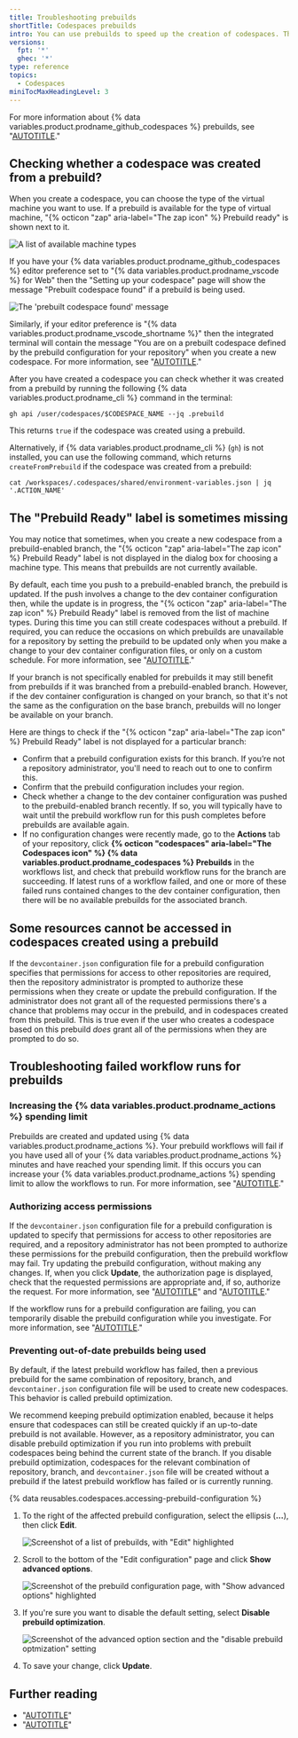 ```yaml
---
title: Troubleshooting prebuilds
shortTitle: Codespaces prebuilds
intro: You can use prebuilds to speed up the creation of codespaces. This article provides troubleshooting steps for common issues with prebuilds.
versions:
  fpt: '*'
  ghec: '*'
type: reference
topics:
  - Codespaces
miniTocMaxHeadingLevel: 3
---
```


For more information about {% data variables.product.prodname_github_codespaces %} prebuilds, see "[AUTOTITLE](/codespaces/prebuilding-your-codespaces)."

## Checking whether a codespace was created from a prebuild?

When you create a codespace, you can choose the type of the virtual machine you want to use. If a prebuild is available for the type of virtual machine, "{% octicon "zap" aria-label="The zap icon" %} Prebuild ready" is shown next to it.

![A list of available machine types](/assets/images/help/codespaces/choose-custom-machine-type.png)

If you have your {% data variables.product.prodname_github_codespaces %} editor preference set to "{% data variables.product.prodname_vscode %} for Web" then the "Setting up your codespace" page will show the message "Prebuilt codespace found" if a prebuild is being used. 

![The 'prebuilt codespace found' message](/assets/images/help/codespaces/prebuilt-codespace-found.png)

Similarly, if your editor preference is "{% data variables.product.prodname_vscode_shortname %}" then the integrated terminal will contain the message "You are on a prebuilt codespace defined by the prebuild configuration for your repository" when you create a new codespace. For more information, see "[AUTOTITLE](/codespaces/customizing-your-codespace/setting-your-default-editor-for-github-codespaces)."

After you have created a codespace you can check whether it was created from a prebuild by running the following {% data variables.product.prodname_cli %} command in the terminal:

```shell{:copy}
gh api /user/codespaces/$CODESPACE_NAME --jq .prebuild
```

This returns `true` if the codespace was created using a prebuild.

Alternatively, if {% data variables.product.prodname_cli %} (`gh`) is not installed, you can use the following command, which returns `createFromPrebuild` if the codespace was created from a prebuild: 

```shell{:copy}
cat /workspaces/.codespaces/shared/environment-variables.json | jq '.ACTION_NAME'
```

## The "Prebuild Ready" label is sometimes missing

You may notice that sometimes, when you create a new codespace from a prebuild-enabled branch, the "{% octicon "zap" aria-label="The zap icon" %} Prebuild Ready" label is not displayed in the dialog box for choosing a machine type. This means that prebuilds are not currently available.

By default, each time you push to a prebuild-enabled branch, the prebuild is updated. If the push involves a change to the dev container configuration then, while the update is in progress, the "{% octicon "zap" aria-label="The zap icon" %} Prebuild Ready" label is removed from the list of machine types. During this time you can still create codespaces without a prebuild. If required, you can reduce the occasions on which prebuilds are unavailable for a repository by setting the prebuild to be updated only when you make a change to your dev container configuration files, or only on a custom schedule. For more information, see "[AUTOTITLE](/codespaces/prebuilding-your-codespaces/configuring-prebuilds#configuring-prebuilds)."

If your branch is not specifically enabled for prebuilds it may still benefit from prebuilds if it was branched from a prebuild-enabled branch. However, if the dev container configuration is changed on your branch, so that it's not the same as the configuration on the base branch, prebuilds will no longer be available on your branch.

Here are things to check if the "{% octicon "zap" aria-label="The zap icon" %} Prebuild Ready" label is not displayed for a particular branch:

* Confirm that a prebuild configuration exists for this branch. If you’re not a repository administrator, you'll need to reach out to one to confirm this. 
* Confirm that the prebuild configuration includes your region.
* Check whether a change to the dev container configuration was pushed to the prebuild-enabled branch recently. If so, you will typically have to wait until the prebuild workflow run for this push completes before prebuilds are available again.
* If no configuration changes were recently made, go to the **Actions** tab of your repository, click **{% octicon "codespaces" aria-label="The Codespaces icon" %} {% data variables.product.prodname_codespaces %} Prebuilds** in the workflows list, and check that prebuild workflow runs for the branch are succeeding. If latest runs of a workflow failed, and one or more of these failed runs contained changes to the dev container configuration, then there will be no available prebuilds for the associated branch. 

## Some resources cannot be accessed in codespaces created using a prebuild

If the `devcontainer.json` configuration file for a prebuild configuration specifies that permissions for access to other repositories are required, then the repository administrator is prompted to authorize these permissions when they create or update the prebuild configuration. If the administrator does not grant all of the requested permissions there's a chance that problems may occur in the prebuild, and in codespaces created from this prebuild. This is true even if the user who creates a codespace based on this prebuild _does_ grant all of the permissions when they are prompted to do so.

## Troubleshooting failed workflow runs for prebuilds

### Increasing the {% data variables.product.prodname_actions %} spending limit 

Prebuilds are created and updated using {% data variables.product.prodname_actions %}. Your prebuild workflows will fail if you have used all of your {% data variables.product.prodname_actions %} minutes and have reached your spending limit. If this occurs you can increase your {% data variables.product.prodname_actions %} spending limit to allow the workflows to run. For more information, see "[AUTOTITLE](/billing/managing-billing-for-github-actions/managing-your-spending-limit-for-github-actions)."

### Authorizing access permissions

If the `devcontainer.json` configuration file for a prebuild configuration is updated to specify that permissions for access to other repositories are required, and a repository administrator has not been prompted to authorize these permissions for the prebuild configuration, then the prebuild workflow may fail. Try updating the prebuild configuration, without making any changes. If, when you click **Update**, the authorization page is displayed, check that the requested permissions are appropriate and, if so, authorize the request. For more information, see "[AUTOTITLE](/codespaces/prebuilding-your-codespaces/managing-prebuilds#editing-a-prebuild-configuration)" and "[AUTOTITLE](/codespaces/managing-your-codespaces/managing-repository-access-for-your-codespaces#setting-additional-repository-permissions)."

If the workflow runs for a prebuild configuration are failing, you can temporarily disable the prebuild configuration while you investigate. For more information, see "[AUTOTITLE](/codespaces/prebuilding-your-codespaces/managing-prebuilds#disabling-a-prebuild-configuration)."

### Preventing out-of-date prebuilds being used

By default, if the latest prebuild workflow has failed, then a previous prebuild for the same combination of repository, branch, and `devcontainer.json` configuration file will be used to create new codespaces. This behavior is called prebuild optimization.

We recommend keeping prebuild optimization enabled, because it helps ensure that codespaces can still be created quickly if an up-to-date prebuild is not available. However, as a repository administrator, you can disable prebuild optimization if you run into problems with prebuilt codespaces being behind the current state of the branch. If you disable prebuild optimization, codespaces for the relevant combination of repository, branch, and `devcontainer.json` file will be created without a prebuild if the latest prebuild workflow has failed or is currently running.

{% data reusables.codespaces.accessing-prebuild-configuration %}
1. To the right of the affected prebuild configuration, select the ellipsis (**...**), then click **Edit**.

   ![Screenshot of a list of prebuilds, with "Edit" highlighted](/assets/images/help/codespaces/edit-prebuild-configuration.png)
1. Scroll to the bottom of the "Edit configuration" page and click **Show advanced options**.

   ![Screenshot of the prebuild configuration page, with "Show advanced options" highlighted](/assets/images/help/codespaces/show-advanced-options.png)
1. If you're sure you want to disable the default setting, select **Disable prebuild optimization**.

   ![Screenshot of the advanced option section and the "disable prebuild optmization" setting](/assets/images/help/codespaces/disable-prebuild-optimization.png)
1. To save your change, click **Update**.

## Further reading

- "[AUTOTITLE](/codespaces/prebuilding-your-codespaces/configuring-prebuilds)"
- "[AUTOTITLE](/codespaces/prebuilding-your-codespaces/managing-prebuilds)"
